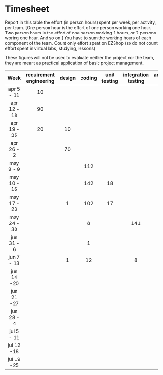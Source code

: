 # Timesheet

Report in this table the effort (in person hours) spent per week, per activity, per team. 
[One person hour is the effort of one person working one hour.
Two person hours is the effort of one person working 2 hours, or 2 persons woring one hour. And so on.]
You have to sum the working hours of each component of the team.
Count only effort spent on EZShop (so do not count effort spent in virtual labs, studying, lessons)

These figures will not be used to evaluate neither the project nor the team, they are meant as practical application of basic project management.

| Week | requirement engineering | design | coding | unit testing | integration testing | acceptance testing | management | git maven |
|:-----------:|:--------:|:-----------:|:-----------:|:----------:|:------------:|:---------------:|:-------------:|:--------------:|
| apr 5 - 11 | 10| | | | | | 20| |
| apr 12 - 18| 90 | | | | | | 20| |
| apr 19 - 25| 20| 10| | | | | 20| |
| apr 26 - 2 | | 70| | | | | 20| |
| may 3 - 9  | |  | 112 | | | | 7 | |
| may 10 - 16| |  | 142 | 18 | | | 15 |  |
| may 17 - 23| | 1 | 102 | 17 | | | 17 | 1 |
| may 24 - 30| | | 8 | | 141 |  | 21 |  |
| jun 31 - 6 | | | 1 | | | 1 | 11 | |
| jun 7 - 13 | | 1 |   12   |  | 8 | | 8 | |
| jun 14 -20 | | | | | | | | |
| jun 21 -27 | | | | | | | | |
| jun 28 - 4 | | | | | | | | |
| jul 5 - 11 | | | | | | | | |
| jul 12 -18 | | | | | | | | |
| jul 19 -25 | | | | | | | | |

